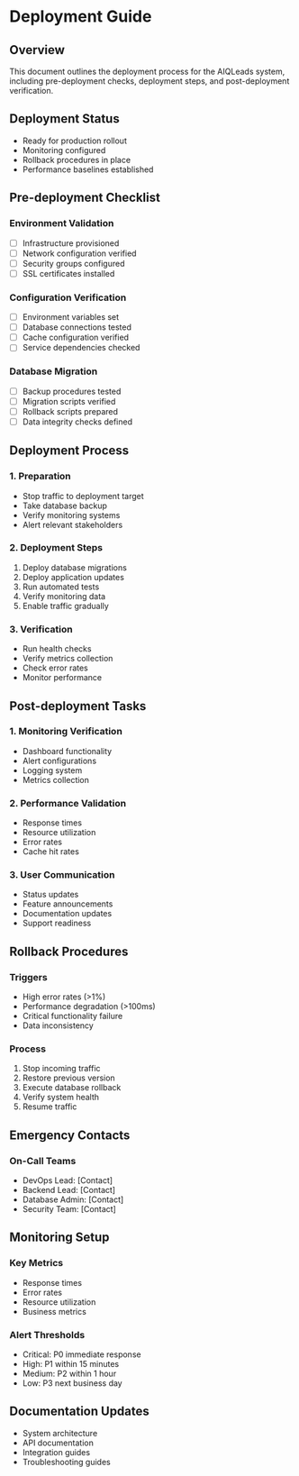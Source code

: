 # Deployment Guide

## Overview
This document outlines the deployment process for the AIQLeads system, including pre-deployment checks, deployment steps, and post-deployment verification.

## Deployment Status
- Ready for production rollout
- Monitoring configured
- Rollback procedures in place
- Performance baselines established

## Pre-deployment Checklist

### Environment Validation
- [ ] Infrastructure provisioned
- [ ] Network configuration verified
- [ ] Security groups configured
- [ ] SSL certificates installed

### Configuration Verification
- [ ] Environment variables set
- [ ] Database connections tested
- [ ] Cache configuration verified
- [ ] Service dependencies checked

### Database Migration
- [ ] Backup procedures tested
- [ ] Migration scripts verified
- [ ] Rollback scripts prepared
- [ ] Data integrity checks defined

## Deployment Process

### 1. Preparation
- Stop traffic to deployment target
- Take database backup
- Verify monitoring systems
- Alert relevant stakeholders

### 2. Deployment Steps
1. Deploy database migrations
2. Deploy application updates
3. Run automated tests
4. Verify monitoring data
5. Enable traffic gradually

### 3. Verification
- Run health checks
- Verify metrics collection
- Check error rates
- Monitor performance

## Post-deployment Tasks

### 1. Monitoring Verification
- Dashboard functionality
- Alert configurations
- Logging system
- Metrics collection

### 2. Performance Validation
- Response times
- Resource utilization
- Error rates
- Cache hit rates

### 3. User Communication
- Status updates
- Feature announcements
- Documentation updates
- Support readiness

## Rollback Procedures

### Triggers
- High error rates (>1%)
- Performance degradation (>100ms)
- Critical functionality failure
- Data inconsistency

### Process
1. Stop incoming traffic
2. Restore previous version
3. Execute database rollback
4. Verify system health
5. Resume traffic

## Emergency Contacts

### On-Call Teams
- DevOps Lead: [Contact]
- Backend Lead: [Contact]
- Database Admin: [Contact]
- Security Team: [Contact]

## Monitoring Setup

### Key Metrics
- Response times
- Error rates
- Resource utilization
- Business metrics

### Alert Thresholds
- Critical: P0 immediate response
- High: P1 within 15 minutes
- Medium: P2 within 1 hour
- Low: P3 next business day

## Documentation Updates
- System architecture
- API documentation
- Integration guides
- Troubleshooting guides
